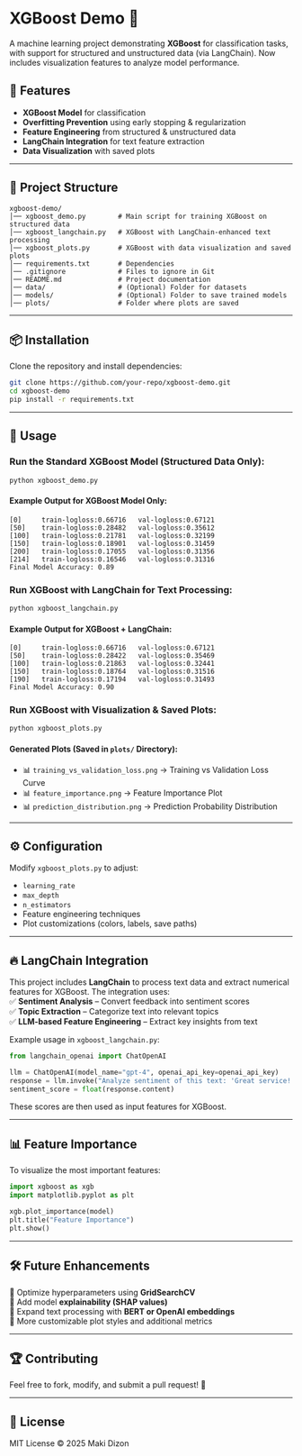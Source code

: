 # XGBoost Demo 🚀  

A machine learning project demonstrating **XGBoost** for classification tasks, with support for structured and unstructured data (via LangChain). Now includes visualization features to analyze model performance.  

## 📌 Features  
- **XGBoost Model** for classification  
- **Overfitting Prevention** using early stopping & regularization  
- **Feature Engineering** from structured & unstructured data  
- **LangChain Integration** for text feature extraction  
- **Data Visualization** with saved plots  

---

## 📂 Project Structure  
```
xgboost-demo/
│── xgboost_demo.py        # Main script for training XGBoost on structured data
│── xgboost_langchain.py   # XGBoost with LangChain-enhanced text processing
│── xgboost_plots.py       # XGBoost with data visualization and saved plots
│── requirements.txt       # Dependencies
│── .gitignore             # Files to ignore in Git
│── README.md              # Project documentation
│── data/                  # (Optional) Folder for datasets
│── models/                # (Optional) Folder to save trained models
│── plots/                 # Folder where plots are saved
```

---

## 📦 Installation  
Clone the repository and install dependencies:  

```bash
git clone https://github.com/your-repo/xgboost-demo.git
cd xgboost-demo
pip install -r requirements.txt
```

---

## 🚀 Usage  

### **Run the Standard XGBoost Model (Structured Data Only):**  
```bash
python xgboost_demo.py
```
#### **Example Output for XGBoost Model Only:**  
```
[0]     train-logloss:0.66716   val-logloss:0.67121
[50]    train-logloss:0.28482   val-logloss:0.35612
[100]   train-logloss:0.21781   val-logloss:0.32199
[150]   train-logloss:0.18901   val-logloss:0.31459
[200]   train-logloss:0.17055   val-logloss:0.31356
[214]   train-logloss:0.16546   val-logloss:0.31316
Final Model Accuracy: 0.89
```

### **Run XGBoost with LangChain for Text Processing:**  
```bash
python xgboost_langchain.py
```
#### **Example Output for XGBoost + LangChain:**  
```
[0]     train-logloss:0.66716   val-logloss:0.67121
[50]    train-logloss:0.28422   val-logloss:0.35469
[100]   train-logloss:0.21863   val-logloss:0.32441
[150]   train-logloss:0.18764   val-logloss:0.31516
[190]   train-logloss:0.17194   val-logloss:0.31493
Final Model Accuracy: 0.90
```

### **Run XGBoost with Visualization & Saved Plots:**  
```bash
python xgboost_plots.py
```
#### **Generated Plots (Saved in `plots/` Directory):**  
- 📊 `training_vs_validation_loss.png` → Training vs Validation Loss Curve  
- 📊 `feature_importance.png` → Feature Importance Plot  
- 📊 `prediction_distribution.png` → Prediction Probability Distribution  

---

## ⚙️ Configuration  
Modify `xgboost_plots.py` to adjust:  
- `learning_rate`
- `max_depth`
- `n_estimators`
- Feature engineering techniques  
- Plot customizations (colors, labels, save paths)  

---

## 🔥 LangChain Integration  
This project includes **LangChain** to process text data and extract numerical features for XGBoost. The integration uses:  
✅ **Sentiment Analysis** – Convert feedback into sentiment scores  
✅ **Topic Extraction** – Categorize text into relevant topics  
✅ **LLM-based Feature Engineering** – Extract key insights from text  

Example usage in `xgboost_langchain.py`:  
```python
from langchain_openai import ChatOpenAI

llm = ChatOpenAI(model_name="gpt-4", openai_api_key=openai_api_key)
response = llm.invoke("Analyze sentiment of this text: 'Great service!' Return a number from -1 to 1.")
sentiment_score = float(response.content)
```
These scores are then used as input features for XGBoost.  

---

## 📊 Feature Importance  
To visualize the most important features:  
```python
import xgboost as xgb
import matplotlib.pyplot as plt

xgb.plot_importance(model)
plt.title("Feature Importance")
plt.show()
```

---

## 🛠 Future Enhancements  
🔹 Optimize hyperparameters using **GridSearchCV**  
🔹 Add model **explainability (SHAP values)**  
🔹 Expand text processing with **BERT or OpenAI embeddings**  
🔹 More customizable plot styles and additional metrics  

---

## 🏆 Contributing  
Feel free to fork, modify, and submit a pull request! 🚀  

---

## 📜 License  
MIT License © 2025 Maki Dizon

